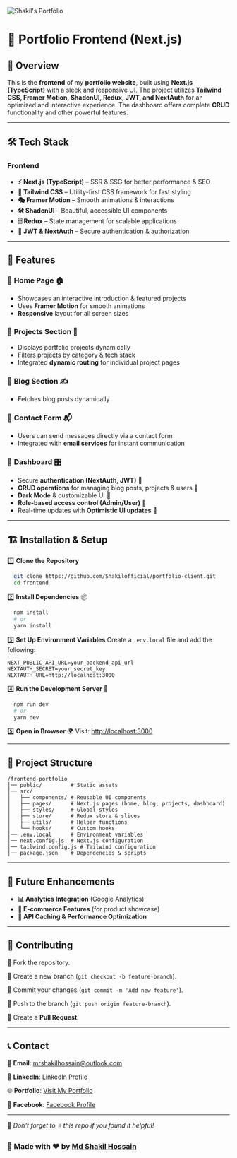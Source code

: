 ![Shakil's Portfolio](https://res.cloudinary.com/dcyupktj6/image/upload/v1739343962/od9vjer681tdhodytfde.png)

# 🚀 Portfolio Frontend (Next.js)

## 🌟 **Overview**

This is the **frontend** of my **portfolio website**, built using **Next.js (TypeScript)** with a sleek and responsive UI. The project utilizes **Tailwind CSS, Framer Motion, ShadcnUI, Redux, JWT, and NextAuth** for an optimized and interactive experience. The dashboard offers complete **CRUD** functionality and other powerful features.

---

## 🛠 **Tech Stack**

### **Frontend**

- **⚡ Next.js (TypeScript)** – SSR & SSG for better performance & SEO
- **🎨 Tailwind CSS** – Utility-first CSS framework for fast styling
- **🎭 Framer Motion** – Smooth animations & interactions
- **🛠 ShadcnUI** – Beautiful, accessible UI components
- **🗄 Redux** – State management for scalable applications
- **🔐 JWT & NextAuth** – Secure authentication & authorization

---

## 📌 **Features**

### 🔹 **Home Page** 🏠

- Showcases an interactive introduction & featured projects
- Uses **Framer Motion** for smooth animations
- **Responsive** layout for all screen sizes

### 🔹 **Projects Section** 📂

- Displays portfolio projects dynamically
- Filters projects by category & tech stack
- Integrated **dynamic routing** for individual project pages

### 🔹 **Blog Section** ✍️

- Fetches blog posts dynamically

### 🔹 **Contact Form** 📬

- Users can send messages directly via a contact form
- Integrated with **email services** for instant communication

### 🔹 **Dashboard** 🎛

- Secure **authentication (NextAuth, JWT)** 🔐
- **CRUD operations** for managing blog posts, projects & users 📝
- **Dark Mode** & customizable UI 🎨
- **Role-based access control (Admin/User)** 🔑
- Real-time updates with **Optimistic UI updates** 🚀

---

## 🏗 **Installation & Setup**

1️⃣ **Clone the Repository**

```bash
  git clone https://github.com/Shakilofficial/portfolio-client.git
  cd frontend
```

2️⃣ **Install Dependencies** 📦

```bash
  npm install
  # or
  yarn install
```

3️⃣ **Set Up Environment Variables**
Create a `.env.local` file and add the following:

```env
NEXT_PUBLIC_API_URL=your_backend_api_url
NEXTAUTH_SECRET=your_secret_key
NEXTAUTH_URL=http://localhost:3000
```

4️⃣ **Run the Development Server** 🚀

```bash
  npm run dev
  # or
  yarn dev
```

5️⃣ **Open in Browser** 🌍
Visit: [http://localhost:3000](http://localhost:3000)

---

## 📜 **Project Structure**

```
/frontend-portfolio
│── public/         # Static assets
│── src/
│   ├── components/ # Reusable UI components
│   ├── pages/      # Next.js pages (home, blog, projects, dashboard)
│   ├── styles/     # Global styles
│   ├── store/      # Redux store & slices
│   ├── utils/      # Helper functions
│   └── hooks/      # Custom hooks
│── .env.local      # Environment variables
│── next.config.js  # Next.js configuration
│── tailwind.config.js # Tailwind configuration
│── package.json    # Dependencies & scripts
```

---

## 🚀 **Future Enhancements**

- **📊 Analytics Integration** (Google Analytics)
- **🛒 E-commerce Features** (for product showcase)
- **📡 API Caching & Performance Optimization**

---

## 👥 Contributing

🔹 Fork the repository.

🔹 Create a new branch (`git checkout -b feature-branch`).

🔹 Commit your changes (`git commit -m 'Add new feature'`).

🔹 Push to the branch (`git push origin feature-branch`).

🔹 Create a **Pull Request**.

---

## 📞 Contact

📧 **Email**: [mrshakilhossain@outlook.com](mailto:mrshakilhossain@outlook.com)

🔗 **LinkedIn**: [LinkedIn Profile](https://www.linkedin.com/in/your-profile)

🌐 **Portfolio**: [Visit My Portfolio](https://shakilhossain-sigma.vercel.app)

📘 **Facebook**: [Facebook Profile](https://www.facebook.com/iamshakilhossain)

---

💖 _Don't forget to ⭐ this repo if you found it helpful!_

### 🚀 Made with ❤️ by [Md Shakil Hossain](https://github.com/Shakilofficial)
